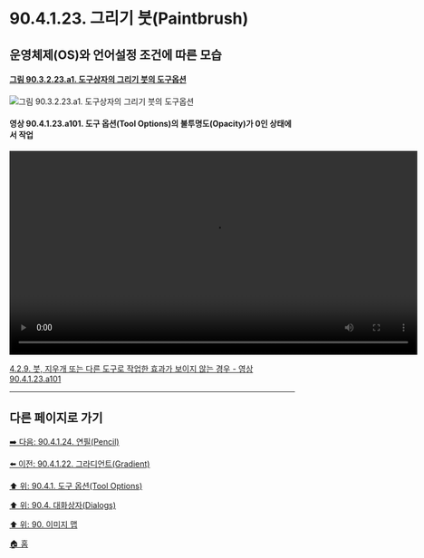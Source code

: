 # 90.4.1.23. 그리기 붓(Paintbrush)
## 운영체제(OS)와 언어설정 조건에 따른 모습

<a id="90-03-02-23-a1"></a>

#### [그림 90.3.2.23.a1. 도구상자의 그리기 붓의 도구옵션](./90-03-02-23-paintbrush.md#90-03-02-23-a1)
![그림 90.3.2.23.a1. 도구상자의 그리기 붓의 도구옵션](https://github.com/wonder13662/gimp/assets/15767104/a8ef3a23-51e7-46db-a10a-15cffa7ccd6b)

<a id="90-03-02-23-a101"></a>

#### 영상 90.4.1.23.a101. 도구 옵션(Tool Options)의 불투명도(Opacity)가 0인 상태에서 작업
<video controls="controls" width="720" environment="MacOS:Sonoma 14.2.1 GIMP 2.10.36" src="https://github.com/wonder13662/gimp/assets/15767104/848ebe82-a4d8-44a4-9c99-f6c00c7870b4"></video>

[4.2.9. 붓, 지우개 또는 다른 도구로 작업한 효과가 보이지 않는 경우 - 영상 90.4.1.23.a101](./04-02-09-no-visible-effect-when-trying-to-use-a-brush-eraser-or-other-tool.md#90-03-02-23-a101)

***

## 다른 페이지로 가기

[➡️ 다음: 90.4.1.24. 연필(Pencil)](./90-04-01-24-pencil.md)

[⬅️ 이전: 90.4.1.22. 그라디언트(Gradient)](./90-04-01-22-gradient.md)

[⬆️ 위: 90.4.1. 도구 옵션(Tool Options)](./90-04-01-00-tool_options.md)

[⬆️ 위: 90.4. 대화상자(Dialogs)](./90-04-00-dialogs.md)

[⬆️ 위: 90. 이미지 맵](./90-00-image-map.md)

[🏠 홈](./00-home.md)
